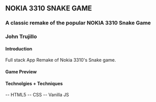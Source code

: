 ## NOKIA 3310 SNAKE GAME
### A classic remake of the popular NOKIA 3310 Snake Game

### John Trujillo

#### Introduction
Full stack App Remake of Nokia 3310's Snake game.

#### Game Preview


#### Technolgies + Techniques
-- HTML5
-- CSS
-- Vanilla JS